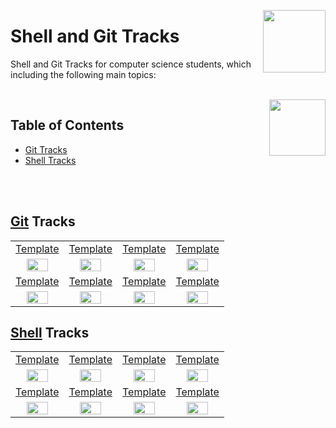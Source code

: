 <img align="right" width="100" src="https://github.com/cs-MohamedAyman/cs-MohamedAyman/blob/main/repos-logos/datacamp.jpg"></img>

# Shell and Git Tracks
Shell and Git Tracks for computer science students, which including the following main topics:

<br>
<img align="right" width="90" height="90" src="https://github.com/cs-MohamedAyman/cs-MohamedAyman/blob/main/repos-logos/agenda.jpg">

## Table of Contents
  * [Git Tracks](#Git-Tracks)
  * [Shell Tracks](#Shell-Tracks)

<br><br>

## [Git](https://github.com/cs-MohamedAyman/eLearning-Platforms/eLearning-Platforms/DataCamp-Tracks/blob/master/Shell-and-Git/Git/README.md) Tracks

<table>
    <tbody>
        <tr>
<td align=center width="25%"><a href="https://github.com/cs-MohamedAyman/eLearning-Platforms/eLearning-Platforms/DataCamp-Tracks/blob/master/Shell-and-Git/Git/README.md">Template</a></td>
<td align=center width="25%"><a href="https://github.com/cs-MohamedAyman/eLearning-Platforms/eLearning-Platforms/DataCamp-Tracks/blob/master/Shell-and-Git/Git/README.md">Template</a></td>
<td align=center width="25%"><a href="https://github.com/cs-MohamedAyman/eLearning-Platforms/eLearning-Platforms/DataCamp-Tracks/blob/master/Shell-and-Git/Git/README.md">Template</a></td>
<td align=center width="25%"><a href="https://github.com/cs-MohamedAyman/eLearning-Platforms/eLearning-Platforms/DataCamp-Tracks/blob/master/Shell-and-Git/Git/README.md">Template</a></td>
        </tr>
        <tr>
<td align=center width="25%"><img src="https://github.com/cs-MohamedAyman/eLearning-Platforms/eLearning-Platforms/DataCamp-Tracks/blob/master/org-logos/git.jpg" width="70%"></img></td>
<td align=center width="25%"><img src="https://github.com/cs-MohamedAyman/eLearning-Platforms/eLearning-Platforms/DataCamp-Tracks/blob/master/org-logos/git.jpg" width="70%"></img></td>
<td align=center width="25%"><img src="https://github.com/cs-MohamedAyman/eLearning-Platforms/eLearning-Platforms/DataCamp-Tracks/blob/master/org-logos/git.jpg" width="70%"></img></td>
<td align=center width="25%"><img src="https://github.com/cs-MohamedAyman/eLearning-Platforms/eLearning-Platforms/DataCamp-Tracks/blob/master/org-logos/git.jpg" width="70%"></img></td>
        </tr>
        <tr>
<td align=center width="25%"><a href="https://github.com/cs-MohamedAyman/eLearning-Platforms/eLearning-Platforms/DataCamp-Tracks/blob/master/Shell-and-Git/Git/README.md">Template</a></td>
<td align=center width="25%"><a href="https://github.com/cs-MohamedAyman/eLearning-Platforms/eLearning-Platforms/DataCamp-Tracks/blob/master/Shell-and-Git/Git/README.md">Template</a></td>
<td align=center width="25%"><a href="https://github.com/cs-MohamedAyman/eLearning-Platforms/eLearning-Platforms/DataCamp-Tracks/blob/master/Shell-and-Git/Git/README.md">Template</a></td>
<td align=center width="25%"><a href="https://github.com/cs-MohamedAyman/eLearning-Platforms/eLearning-Platforms/DataCamp-Tracks/blob/master/Shell-and-Git/Git/README.md">Template</a></td>
        </tr>
        <tr>
<td align=center width="25%"><img src="https://github.com/cs-MohamedAyman/eLearning-Platforms/eLearning-Platforms/DataCamp-Tracks/blob/master/org-logos/git.jpg" width="70%"></img></td>
<td align=center width="25%"><img src="https://github.com/cs-MohamedAyman/eLearning-Platforms/eLearning-Platforms/DataCamp-Tracks/blob/master/org-logos/git.jpg" width="70%"></img></td>
<td align=center width="25%"><img src="https://github.com/cs-MohamedAyman/eLearning-Platforms/eLearning-Platforms/DataCamp-Tracks/blob/master/org-logos/git.jpg" width="70%"></img></td>
<td align=center width="25%"><img src="https://github.com/cs-MohamedAyman/eLearning-Platforms/eLearning-Platforms/DataCamp-Tracks/blob/master/org-logos/git.jpg" width="70%"></img></td>
        </tr>
    </tbody>
</table>

## [Shell](https://github.com/cs-MohamedAyman/eLearning-Platforms/eLearning-Platforms/DataCamp-Tracks/blob/master/Shell-and-Git/Shell/README.md) Tracks

<table>
    <tbody>
        <tr>
<td align=center width="25%"><a href="https://github.com/cs-MohamedAyman/eLearning-Platforms/eLearning-Platforms/DataCamp-Tracks/blob/master/Shell-and-Git/Shell/README.md">Template</a></td>
<td align=center width="25%"><a href="https://github.com/cs-MohamedAyman/eLearning-Platforms/eLearning-Platforms/DataCamp-Tracks/blob/master/Shell-and-Git/Shell/README.md">Template</a></td>
<td align=center width="25%"><a href="https://github.com/cs-MohamedAyman/eLearning-Platforms/eLearning-Platforms/DataCamp-Tracks/blob/master/Shell-and-Git/Shell/README.md">Template</a></td>
<td align=center width="25%"><a href="https://github.com/cs-MohamedAyman/eLearning-Platforms/eLearning-Platforms/DataCamp-Tracks/blob/master/Shell-and-Git/Shell/README.md">Template</a></td>
        </tr>
        <tr>
<td align=center width="25%"><img src="https://github.com/cs-MohamedAyman/eLearning-Platforms/eLearning-Platforms/DataCamp-Tracks/blob/master/org-logos/shell.jpg" width="70%"></img></td>
<td align=center width="25%"><img src="https://github.com/cs-MohamedAyman/eLearning-Platforms/eLearning-Platforms/DataCamp-Tracks/blob/master/org-logos/shell.jpg" width="70%"></img></td>
<td align=center width="25%"><img src="https://github.com/cs-MohamedAyman/eLearning-Platforms/eLearning-Platforms/DataCamp-Tracks/blob/master/org-logos/shell.jpg" width="70%"></img></td>
<td align=center width="25%"><img src="https://github.com/cs-MohamedAyman/eLearning-Platforms/eLearning-Platforms/DataCamp-Tracks/blob/master/org-logos/shell.jpg" width="70%"></img></td>
        </tr>
        <tr>
<td align=center width="25%"><a href="https://github.com/cs-MohamedAyman/eLearning-Platforms/eLearning-Platforms/DataCamp-Tracks/blob/master/Shell-and-Git/Shell/README.md">Template</a></td>
<td align=center width="25%"><a href="https://github.com/cs-MohamedAyman/eLearning-Platforms/eLearning-Platforms/DataCamp-Tracks/blob/master/Shell-and-Git/Shell/README.md">Template</a></td>
<td align=center width="25%"><a href="https://github.com/cs-MohamedAyman/eLearning-Platforms/eLearning-Platforms/DataCamp-Tracks/blob/master/Shell-and-Git/Shell/README.md">Template</a></td>
<td align=center width="25%"><a href="https://github.com/cs-MohamedAyman/eLearning-Platforms/eLearning-Platforms/DataCamp-Tracks/blob/master/Shell-and-Git/Shell/README.md">Template</a></td>
        </tr>
        <tr>
<td align=center width="25%"><img src="https://github.com/cs-MohamedAyman/eLearning-Platforms/eLearning-Platforms/DataCamp-Tracks/blob/master/org-logos/shell.jpg" width="70%"></img></td>
<td align=center width="25%"><img src="https://github.com/cs-MohamedAyman/eLearning-Platforms/eLearning-Platforms/DataCamp-Tracks/blob/master/org-logos/shell.jpg" width="70%"></img></td>
<td align=center width="25%"><img src="https://github.com/cs-MohamedAyman/eLearning-Platforms/eLearning-Platforms/DataCamp-Tracks/blob/master/org-logos/shell.jpg" width="70%"></img></td>
<td align=center width="25%"><img src="https://github.com/cs-MohamedAyman/eLearning-Platforms/eLearning-Platforms/DataCamp-Tracks/blob/master/org-logos/shell.jpg" width="70%"></img></td>
        </tr>
    </tbody>
</table>
